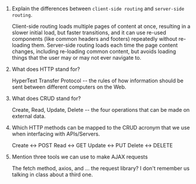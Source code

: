 1.  Explain the differences between `client-side routing` and `server-side routing`.

    Client-side routing loads multiple pages of content at once, resulting in a slower initial load, but faster transitions, and it can use re-used components (like common headers and footers) repeatedly without re-loading them. Server-side routing loads each time the page content changes, including re-loading common content, but avoids loading things that the user may or may not ever navigate to.

2.  What does HTTP stand for?

    HyperText Transfer Protocol -- the rules of how information should be sent between different computers on the Web.

1.  What does CRUD stand for?

    Create, Read, Update, Delete -- the four operations that can be made on external data.

1.  Which HTTP methods can be mapped to the CRUD acronym that we use when interfacing with APIs/Servers.

    Create <-> POST
    Read <-> GET
    Update <-> PUT
    Delete <-> DELETE

1.  Mention three tools we can use to make AJAX requests

    The fetch method, axios, and ... the request library? I don't remember us talking in class about a third one.